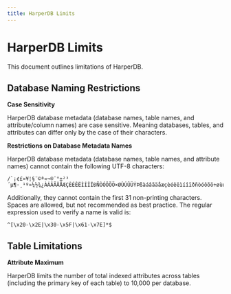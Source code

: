 ```yaml
---
title: HarperDB Limits
---
```


# HarperDB Limits

This document outlines limitations of HarperDB.

## Database Naming Restrictions

**Case Sensitivity**

HarperDB database metadata (database names, table names, and attribute/column names) are case sensitive. Meaning databases, tables, and attributes can differ only by the case of their characters.

**Restrictions on Database Metadata Names**

HarperDB database metadata (database names, table names, and attribute names) cannot contain the following UTF-8 characters:

```
/`¡¢£¤¥¦§¨©ª«¬®¯°±²³´µ¶·¸¹º»¼½¾¿ÀÁÂÃÄÅÆÇÈÉÊËÌÍÎÏÐÑÒÓÔÕÖ×ØÙÚÛÜÝÞßàáâãäåæçèéêëìíîïðñòóôõö÷øùúûüýþÿ
```

Additionally, they cannot contain the first 31 non-printing characters. Spaces are allowed, but not recommended as best practice. The regular expression used to verify a name is valid is:

```
^[\x20-\x2E|\x30-\x5F|\x61-\x7E]*$
```

## Table Limitations

**Attribute Maximum**

HarperDB limits the number of total indexed attributes across tables (including the primary key of each table) to 10,000 per database.